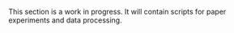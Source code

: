 This section is a work in progress.
It will contain scripts for paper experiments and data processing.
